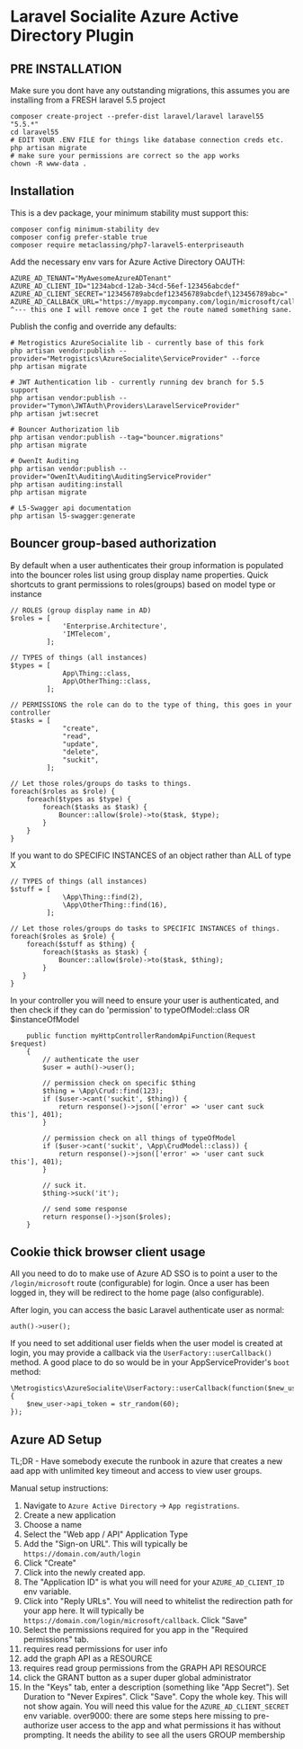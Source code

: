 # Laravel Socialite Azure Active Directory Plugin

## PRE INSTALLATION

Make sure you dont have any outstanding migrations, this assumes you are installing from a FRESH laravel 5.5 project
```
composer create-project --prefer-dist laravel/laravel laravel55 "5.5.*"
cd laravel55
# EDIT YOUR .ENV FILE for things like database connection creds etc.
php artisan migrate
# make sure your permissions are correct so the app works
chown -R www-data .

```

## Installation

This is a dev package, your minimum stability must support this:
```
composer config minimum-stability dev
composer config prefer-stable true
composer require metaclassing/php7-laravel5-enterpriseauth
```

Add the necessary env vars for Azure Active Directory OAUTH:

```
AZURE_AD_TENANT="MyAwesomeAzureADTenant"
AZURE_AD_CLIENT_ID="1234abcd-12ab-34cd-56ef-123456abcdef"
AZURE_AD_CLIENT_SECRET="123456789abcdef123456789abcdef\123456789abc="
AZURE_AD_CALLBACK_URL="https://myapp.mycompany.com/login/microsoft/callback"
^--- this one I will remove once I get the route named something sane.
```

Publish the config and override any defaults:

```
# Metrogistics AzureSocialite lib - currently base of this fork
php artisan vendor:publish --provider="Metrogistics\AzureSocialite\ServiceProvider" --force
php artisan migrate

# JWT Authentication lib - currently running dev branch for 5.5 support
php artisan vendor:publish --provider="Tymon\JWTAuth\Providers\LaravelServiceProvider"
php artisan jwt:secret

# Bouncer Authorization lib
php artisan vendor:publish --tag="bouncer.migrations"
php artisan migrate

# OwenIt Auditing
php artisan vendor:publish --provider="OwenIt\Auditing\AuditingServiceProvider"
php artisan auditing:install
php artisan migrate

# L5-Swagger api documentation
php artisan l5-swagger:generate
```

## Bouncer group-based authorization
By default when a user authenticates their group information is populated into the bouncer roles list using group display name properties.
Quick shortcuts to grant permissions to roles(groups) based on model type or instance
```
// ROLES (group display name in AD)
$roles = [
             'Enterprise.Architecture',
             'IMTelecom',
         ];

// TYPES of things (all instances)
$types = [
             App\Thing::class,
             App\OtherThing::class,
         ];

// PERMISSIONS the role can do to the type of thing, this goes in your controller
$tasks = [
             "create",
             "read",
             "update",
             "delete",
             "suckit",
         ];

// Let those roles/groups do tasks to things.
foreach($roles as $role) {
    foreach($types as $type) {
        foreach($tasks as $task) {
            Bouncer::allow($role)->to($task, $type);
        }
    }
}
```

If you want to do SPECIFIC INSTANCES of an object rather than ALL of type X
```
// TYPES of things (all instances)
$stuff = [
             \App\Thing::find(2),
             \App\OtherThing::find(16),
         ];

// Let those roles/groups do tasks to SPECIFIC INSTANCES of things.
foreach($roles as $role) {
    foreach($stuff as $thing) {
        foreach($tasks as $task) {
            Bouncer::allow($role)->to($task, $thing);
        }
   }
}
```
In your controller you will need to ensure your user is authenticated, and then check if they can do 'permission' to typeOfModel::class OR $instanceOfModel
```
    public function myHttpControllerRandomApiFunction(Request $request)
    {
        // authenticate the user
        $user = auth()->user();

        // permission check on specific $thing
        $thing = \App\Crud::find(123);
        if ($user->cant('suckit', $thing)) {
            return response()->json(['error' => 'user cant suck this'], 401);
        }

        // permission check on all things of typeOfModel
        if ($user->cant('suckit', \App\CrudModel::class)) {
            return response()->json(['error' => 'user cant suck this'], 401);
        }

        // suck it.
        $thing->suck('it');

        // send some response
        return response()->json($roles);
    }
```

## Cookie thick browser client usage

All you need to do to make use of Azure AD SSO is to point a user to the `/login/microsoft` route (configurable) for login. Once a user has been logged in, they will be redirect to the home page (also configurable).

After login, you can access the basic Laravel authenticate user as normal:

```
auth()->user();
```

If you need to set additional user fields when the user model is created at login, you may provide a callback via the `UserFactory::userCallback()` method. A good place to do so would be in your AppServiceProvider's `boot` method:

```
\Metrogistics\AzureSocialite\UserFactory::userCallback(function($new_user){
	$new_user->api_token = str_random(60);
});
```

## Azure AD Setup

TL;DR - Have somebody execute the runbook in azure that creates a new aad app with unlimited key timeout and access to view user groups.

Manual setup instructions:

1. Navigate to `Azure Active Directory` -> `App registrations`.
2. Create a new application
  1. Choose a name
  2. Select the "Web app / API" Application Type
  3. Add the "Sign-on URL". This will typically be `https://domain.com/auth/login`
  4. Click "Create"
3. Click into the newly created app.
4. The "Application ID" is what you will need for your `AZURE_AD_CLIENT_ID` env variable.
5. Click into "Reply URLs". You will need to whitelist the redirection path for your app here. It will typically be `https://domain.com/login/microsoft/callback`. Click "Save"
6. Select the permissions required for you app in the "Required permissions" tab.
  1. requires read permissions for user info
  2. add the graph API as a RESOURCE
  3. requires read group permissions from the GRAPH API RESOURCE
  4. click the GRANT button as a super duper global administrator
8. In the "Keys" tab, enter a description (something like "App Secret"). Set Duration to "Never Expires". Click "Save". Copy the whole key. This will not show again. You will need this value for the `AZURE_AD_CLIENT_SECRET` env variable.
over9000: there are some steps here missing to pre-authorize user access to the app and what permissions it has without prompting. It needs the ability to see all the users GROUP membership
